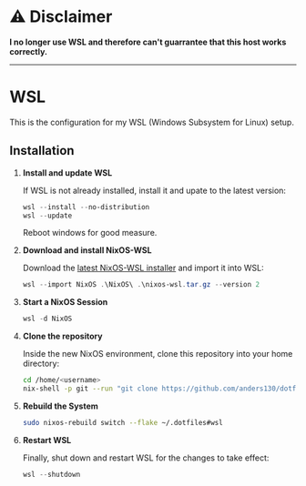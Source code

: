 # :warning: Disclaimer
**I no longer use WSL and therefore can't guarrantee that this host works correctly.**

---

# WSL

This is the configuration for my WSL (Windows Subsystem for Linux) setup.

## Installation

1. **Install and update WSL**

   If WSL is not already installed, install it and upate to the latest version:

   ```powershell
   wsl --install --no-distribution
   wsl --update
   ```

   Reboot windows for good measure.

2. **Download and install NixOS-WSL**

   Download the [latest NixOS-WSL installer](https://github.com/nix-community/NixOS-WSL) and import it into WSL:

   ```powershell
   wsl --import NixOS .\NixOS\ .\nixos-wsl.tar.gz --version 2
   ```

3. **Start a NixOS Session**

   ```powershell
   wsl -d NixOS
   ```

4. **Clone the repository**

   Inside the new NixOS environment, clone this repository into your home directory:

   ```bash
   cd /home/<username>
   nix-shell -p git --run "git clone https://github.com/anders130/dotfiles.git .dotfiles"
   ```

5. **Rebuild the System**

   ```bash
   sudo nixos-rebuild switch --flake ~/.dotfiles#wsl
   ```

6. **Restart WSL**

   Finally, shut down and restart WSL for the changes to take effect:

   ```powershell
   wsl --shutdown
   ```
